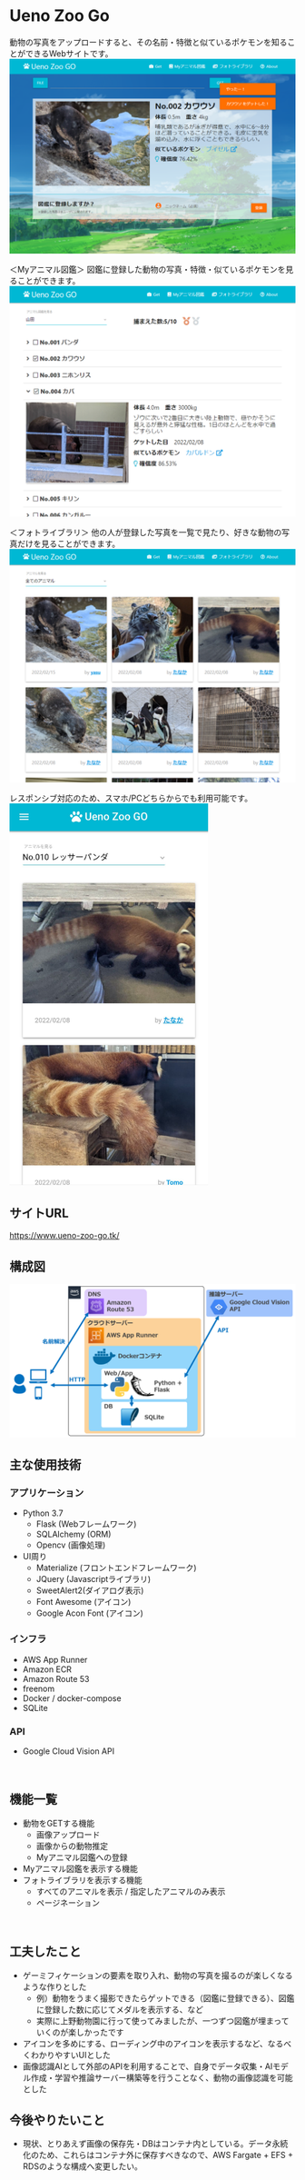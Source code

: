 # Ueno Zoo Go
動物の写真をアップロードすると、その名前・特徴と似ているポケモンを知ることができるWebサイトです。
![利用イメージ1](image/UZGO_利用イメージ1.png)

＜Myアニマル図鑑＞ 図鑑に登録した動物の写真・特徴・似ているポケモンを見ることができます。
![利用イメージ2](image/UZGO_利用イメージ2.png)

＜フォトライブラリ＞ 他の人が登録した写真を一覧で見たり、好きな動物の写真だけを見ることができます。
![利用イメージ3](image/UZGO_利用イメージ3.png)

レスポンシブ対応のため、スマホ/PCどちらからでも利用可能です。
<img src="image/UZGO_スマホ利用イメージ.png" alt="スマホ利用イメージ" width="350">
<br>

## サイトURL
https://www.ueno-zoo-go.tk/
<br>

## 構成図
![構成図](image/UZGO_構成図_AWS.png) 

## 主な使用技術
### アプリケーション
- Python 3.7
  - Flask (Webフレームワーク)
  - SQLAlchemy (ORM)
  - Opencv (画像処理)
- UI周り
  - Materialize (フロントエンドフレームワーク)
  - JQuery (Javascriptライブラリ)
  - SweetAlert2(ダイアログ表示)
  - Font Awesome (アイコン)
  - Google Acon Font (アイコン)

### インフラ
- AWS App Runner
- Amazon ECR
- Amazon Route 53
- freenom
- Docker / docker-compose
- SQLite

### API
- Google Cloud Vision API
<br>

## 機能一覧
- 動物をGETする機能
  - 画像アップロード
  - 画像からの動物推定
  - Myアニマル図鑑への登録
- Myアニマル図鑑を表示する機能
- フォトライブラリを表示する機能
  - すべてのアニマルを表示 / 指定したアニマルのみ表示
  - ページネーション
<br>

## 工夫したこと
- ゲーミフィケーションの要素を取り入れ、動物の写真を撮るのが楽しくなるような作りとした
  - 例）動物をうまく撮影できたらゲットできる（図鑑に登録できる）、図鑑に登録した数に応じてメダルを表示する、など
  - 実際に上野動物園に行って使ってみましたが、一つずつ図鑑が埋まっていくのが楽しかったです
- アイコンを多めにする、ローディング中のアイコンを表示するなど、なるべくわかりやすいUIとした
- 画像認識AIとして外部のAPIを利用することで、自身でデータ収集・AIモデル作成・学習や推論サーバー構築等を行うことなく、動物の画像認識を可能とした

## 今後やりたいこと
- 現状、とりあえず画像の保存先・DBはコンテナ内としている。データ永続化のため、これらはコンテナ外に保存すべきなので、AWS Fargate + EFS + RDSのような構成へ変更したい。